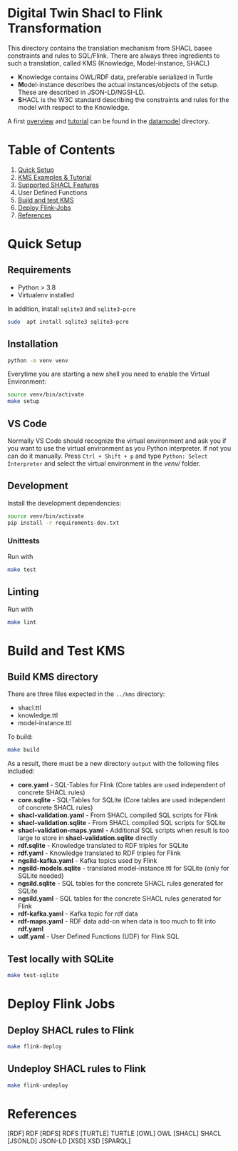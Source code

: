 # Digital Twin Shacl to Flink Transformation

This directory contains the translation mechanism from SHACL basee constraints and rules to SQL/Flink.
There are always three ingredients to such a translation, called KMS (Knowledge, Model-instance, SHACL)

- **K**nowledge contains OWL/RDF data, preferable serialized in Turtle
- **M**odel-instance describes the actual instances/objects of the setup. These are described in JSON-LD/NGSI-LD.
- **S**HACL is the W3C standard describing the constraints and rules for the model with respect to the Knowledge.

A first [overview](../datamodel/README.md) and [tutorial](../datamodel/Tutorial.md) can be found in the [datamodel](../datamodel/) directory.

# Table of Contents

1. [Quick Setup](#quick-setup)
2. [KMS Examples & Tutorial](./docs/examples.md)
3. [Supported SHACL Features](./docs/supported-features.md)
4. User Defined Functions
3. [Build and test KMS](#build-and-test-kms)
4. [Deploy Flink-Jobs](#deploy-flink-jobs)
5. [References](#references)

# Quick Setup

## Requirements

- Python > 3.8
- Virtualenv installed

In addition, install `sqlite3` and `sqlite3-pcre`

  ```bash
  sudo  apt install sqlite3 sqlite3-pcre
  ```

## Installation

```bash
python -m venv venv
```

Everytime you are starting a new shell you need to enable the Virtual Environment:

```bash
source venv/bin/activate
make setup
```

## VS Code

Normally VS Code should recognize the virtual environment and ask you if you want to use the virtual environment as you Python interpreter.
If not you can do it manually.
Press `Ctrl + Shift + p` and type `Python: Select Interpreter` and select the virtual environment in the _venv/_ folder.

## Development

Install the development dependencies:

```bash
source venv/bin/activate
pip install -r requirements-dev.txt
```

### Unittests

Run with

```bash
make test
```
## Linting

Run with

```bash
make lint
```


# Build and Test KMS
## Build KMS directory

There are three files expected in the `../kms` directory:

- shacl.ttl
- knowledge.ttl
- model-instance.ttl

To build:

```bash
make build
```

As a result, there must be a new directory `output` with the following files included:

- **core.yaml** - SQL-Tables for Flink (Core tables are used independent of concrete SHACL rules)
- **core.sqlite** - SQL-Tables for SQLite (Core tables are used independent of concrete SHACL rules)
- **shacl-validation.yaml** - From SHACL compiled SQL scripts for Flink
- **shacl-validation.sqlite** - From SHACL compiled SQL scripts for SQLite
- **shacl-validation-maps.yaml** - Additional SQL scripts when result is too large to store in  **shacl-validation.sqlite** directly
- **rdf.sqlite** - Knowledge translated to RDF triples for SQLite
- **rdf.yaml** - Knowledge translated to RDF triples for Flink
- **ngsild-kafka.yaml** - Kafka topics used by Flink
- **ngsild-models.sqlite** - translated model-instance.ttl for SQLite (only for SQLite needed)
- **ngsild.sqlite** - SQL tables for the concrete SHACL rules generated for SQLite
- **ngsild.yaml** - SQL tables for the concrete SHACL rules generated for Flink
- **rdf-kafka.yaml** - Kafka topic for rdf data
- **rdf-maps.yaml** - RDF data add-on when data is too much to fit into **rdf.yaml**
- **udf.yaml** - User Defined Functions (UDF) for Flink SQL


## Test locally with SQLite

```bash
make test-sqlite
```

# Deploy Flink Jobs

## Deploy SHACL rules to Flink

```bash
make flink-deploy
```

## Undeploy SHACL rules to Flink

```bash
make flink-undeploy
```

# References

[RDF] RDF
[RDFS] RDFS
[TURTLE] TURTLE
[OWL] OWL
[SHACL] SHACL
[JSONLD] JSON-LD
[XSD] XSD
[SPARQL]
